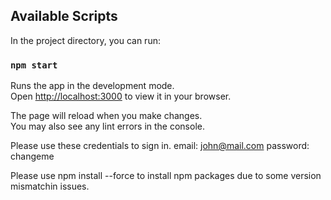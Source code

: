 ## Available Scripts

In the project directory, you can run:

### `npm start`

Runs the app in the development mode.\
Open [http://localhost:3000](http://localhost:3000) to view it in your browser.

The page will reload when you make changes.\
You may also see any lint errors in the console.

Please use these credentials to sign in.
email: john@mail.com
password: changeme

Please use npm install --force to install npm packages due to some version mismatchin issues.
